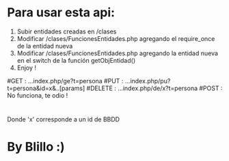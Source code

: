 # Para usar esta api:
 1) Subir entidades creadas en /clases
 2) Modificar /clases/FuncionesEntidades.php agregando el require_once de la entidad nueva
 3) Modificar /clases/FuncionesEntidades.php agregando la entidad nueva en el switch de la función getObjEntidad()
 4) Enjoy !

#GET     :  ...index.php/ge?t=persona
#PUT     :  ...index.php/pu?t=persona&id=x&..[params]
#DELETE  :  ...index.php/de/x?t=persona
#POST    :  No funciona, te odio !
#
Donde 'x' corresponde a un id de BBDD
# By Blillo :)
#
